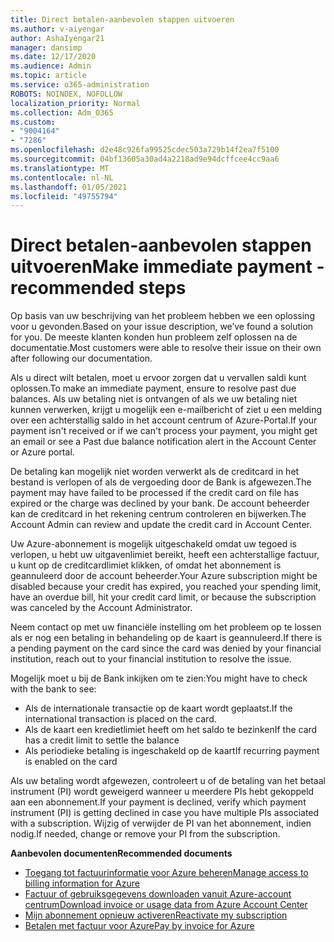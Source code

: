 ```yaml
---
title: Direct betalen-aanbevolen stappen uitvoeren
ms.author: v-aiyengar
author: AshaIyengar21
manager: dansimp
ms.date: 12/17/2020
ms.audience: Admin
ms.topic: article
ms.service: o365-administration
ROBOTS: NOINDEX, NOFOLLOW
localization_priority: Normal
ms.collection: Adm_O365
ms.custom:
- "9004164"
- "7286"
ms.openlocfilehash: d2e48c926fa99525cdec503a729b14f2ea7f5100
ms.sourcegitcommit: 04bf13605a30ad4a2218ad9e94dcffcee4cc9aa6
ms.translationtype: MT
ms.contentlocale: nl-NL
ms.lasthandoff: 01/05/2021
ms.locfileid: "49755794"
---
```

# <a name="make-immediate-payment---recommended-steps"></a><span data-ttu-id="27c4b-102">Direct betalen-aanbevolen stappen uitvoeren</span><span class="sxs-lookup"><span data-stu-id="27c4b-102">Make immediate payment - recommended steps</span></span>

<span data-ttu-id="27c4b-103">Op basis van uw beschrijving van het probleem hebben we een oplossing voor u gevonden.</span><span class="sxs-lookup"><span data-stu-id="27c4b-103">Based on your issue description, we’ve found a solution for you.</span></span> <span data-ttu-id="27c4b-104">De meeste klanten konden hun probleem zelf oplossen na de documentatie.</span><span class="sxs-lookup"><span data-stu-id="27c4b-104">Most customers were able to resolve their issue on their own after following our documentation.</span></span>

<span data-ttu-id="27c4b-105">Als u direct wilt betalen, moet u ervoor zorgen dat u vervallen saldi kunt oplossen.</span><span class="sxs-lookup"><span data-stu-id="27c4b-105">To make an immediate payment, ensure to resolve past due balances.</span></span> <span data-ttu-id="27c4b-106">Als uw betaling niet is ontvangen of als we uw betaling niet kunnen verwerken, krijgt u mogelijk een e-mailbericht of ziet u een melding over een achterstallig saldo in het account centrum of Azure-Portal.</span><span class="sxs-lookup"><span data-stu-id="27c4b-106">If your payment isn't received or if we can't process your payment, you might get an email or see a Past due balance notification alert in the Account Center or Azure portal.</span></span> 

<span data-ttu-id="27c4b-107">De betaling kan mogelijk niet worden verwerkt als de creditcard in het bestand is verlopen of als de vergoeding door de Bank is afgewezen.</span><span class="sxs-lookup"><span data-stu-id="27c4b-107">The payment may have failed to be processed if the credit card on file has expired or the charge was declined by your bank.</span></span> <span data-ttu-id="27c4b-108">De account beheerder kan de creditcard in het rekening centrum controleren en bijwerken.</span><span class="sxs-lookup"><span data-stu-id="27c4b-108">The Account Admin can review and update the credit card in Account Center.</span></span> 

<span data-ttu-id="27c4b-109">Uw Azure-abonnement is mogelijk uitgeschakeld omdat uw tegoed is verlopen, u hebt uw uitgavenlimiet bereikt, heeft een achterstallige factuur, u kunt op de creditcardlimiet klikken, of omdat het abonnement is geannuleerd door de account beheerder.</span><span class="sxs-lookup"><span data-stu-id="27c4b-109">Your Azure subscription might be disabled because your credit has expired, you reached your spending limit, have an overdue bill, hit your credit card limit, or because the subscription was canceled by the Account Administrator.</span></span>  

<span data-ttu-id="27c4b-110">Neem contact op met uw financiële instelling om het probleem op te lossen als er nog een betaling in behandeling op de kaart is geannuleerd.</span><span class="sxs-lookup"><span data-stu-id="27c4b-110">If there is a pending payment on the card since the card was denied by your financial institution, reach out to your financial institution to resolve the issue.</span></span>  

<span data-ttu-id="27c4b-111">Mogelijk moet u bij de Bank inkijken om te zien:</span><span class="sxs-lookup"><span data-stu-id="27c4b-111">You might have to check with the bank to see:</span></span>

- <span data-ttu-id="27c4b-112">Als de internationale transactie op de kaart wordt geplaatst.</span><span class="sxs-lookup"><span data-stu-id="27c4b-112">If the international transaction is placed on the card.</span></span> 
- <span data-ttu-id="27c4b-113">Als de kaart een kredietlimiet heeft om het saldo te bezinken</span><span class="sxs-lookup"><span data-stu-id="27c4b-113">If the card has a credit limit to settle the balance</span></span> 
- <span data-ttu-id="27c4b-114">Als periodieke betaling is ingeschakeld op de kaart</span><span class="sxs-lookup"><span data-stu-id="27c4b-114">If recurring payment is enabled on the card</span></span> 

<span data-ttu-id="27c4b-115">Als uw betaling wordt afgewezen, controleert u of de betaling van het betaal instrument (PI) wordt geweigerd wanneer u meerdere PIs hebt gekoppeld aan een abonnement.</span><span class="sxs-lookup"><span data-stu-id="27c4b-115">If your payment is declined, verify which payment instrument (PI) is getting declined in case you have multiple PIs associated with a subscription.</span></span> <span data-ttu-id="27c4b-116">Wijzig of verwijder de PI van het abonnement, indien nodig.</span><span class="sxs-lookup"><span data-stu-id="27c4b-116">If needed, change or remove your PI from the subscription.</span></span> 

<span data-ttu-id="27c4b-117">**Aanbevolen documenten**</span><span class="sxs-lookup"><span data-stu-id="27c4b-117">**Recommended documents**</span></span> 

- [<span data-ttu-id="27c4b-118">Toegang tot factuurinformatie voor Azure beheren</span><span class="sxs-lookup"><span data-stu-id="27c4b-118">Manage access to billing information for Azure</span></span>](https://docs.microsoft.com/azure/billing/billing-manage-access?WT.mc_id=Portal-Microsoft_Azure_Support)
- [<span data-ttu-id="27c4b-119">Factuur of gebruiksgegevens downloaden vanuit Azure-account centrum</span><span class="sxs-lookup"><span data-stu-id="27c4b-119">Download invoice or usage data from Azure Account Center</span></span>](https://docs.microsoft.com/azure/billing/billing-download-azure-invoice-daily-usage-date?WT.mc_id=Portal-Microsoft_Azure_Support)
- [<span data-ttu-id="27c4b-120">Mijn abonnement opnieuw activeren</span><span class="sxs-lookup"><span data-stu-id="27c4b-120">Reactivate my subscription</span></span>](https://docs.microsoft.com/azure/billing/billing-subscription-become-disable?WT.mc_id=Portal-Microsoft_Azure_Support)
- [<span data-ttu-id="27c4b-121">Betalen met factuur voor Azure</span><span class="sxs-lookup"><span data-stu-id="27c4b-121">Pay by invoice for Azure</span></span>](https://docs.microsoft.com/azure/cost-management-billing/manage/pay-by-invoice) 